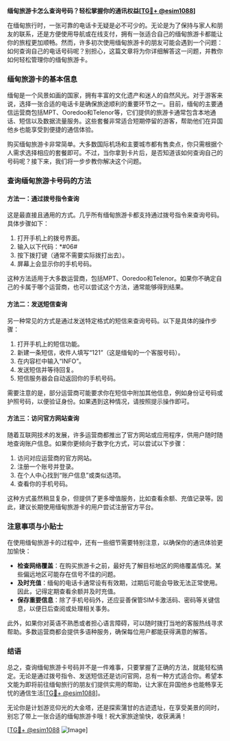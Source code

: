 **缅甸旅游卡怎么查询号码？轻松掌握你的通讯权益[[TG💪+ @esim1088](https://t.me/s/esim1088)]**

在缅甸旅行时，一张可靠的电话卡无疑是必不可少的。无论是为了保持与家人和朋友的联系，还是方便使用导航或在线支付，拥有一张适合自己的缅甸旅游卡都能让你的旅程更加顺畅。然而，许多初次使用缅甸旅游卡的朋友可能会遇到一个问题：如何查询自己的电话号码呢？别担心，这篇文章将为你详细解答这一问题，并教你如何轻松管理你的缅甸旅游卡。

### 缅甸旅游卡的基本信息

缅甸是一个风景如画的国家，拥有丰富的文化遗产和迷人的自然风光。对于游客来说，选择一张合适的电话卡是确保旅途顺利的重要环节之一。目前，缅甸的主要通信运营商包括MPT、Ooredoo和Telenor等，它们提供的旅游卡通常包含本地通话、短信以及数据流量服务。这些套餐非常适合短期停留的游客，帮助他们在异国他乡也能享受到便捷的通信体验。

购买缅甸旅游卡非常简单。大多数国际机场和主要城市都有售卖点，你只需根据个人需求选择相应的套餐即可。不过，当你拿到卡片后，是否知道该如何查询自己的号码呢？接下来，我们将一步步教你解决这个问题。

### 查询缅甸旅游卡号码的方法

#### 方法一：通过拨号指令查询

这是最直接且通用的方式。几乎所有缅甸旅游卡都支持通过拨号指令来查询号码。具体步骤如下：

1. 打开手机上的拨号界面。
2. 输入以下代码：*#06#
3. 按下拨打键（通常不需要实际拨打出去）。
4. 屏幕上会显示你的手机号码。

这种方法适用于大多数运营商，包括MPT、Ooredoo和Telenor。如果你不确定自己的卡属于哪个运营商，也可以尝试这个方法，通常能够得到结果。

#### 方法二：发送短信查询

另一种常见的方式是通过发送特定格式的短信来查询号码。以下是具体的操作步骤：

1. 打开手机上的短信功能。
2. 新建一条短信，收件人填写“121”（这是缅甸的一个客服号码）。
3. 在内容栏中输入“INFO”。
4. 发送短信并等待回复。
5. 短信服务器会自动返回你的手机号码。

需要注意的是，部分运营商可能要求你在短信中附加其他信息，例如身份证号码或护照号码，以便验证身份。如果遇到这种情况，请按照提示操作即可。

#### 方法三：访问官方网站查询

随着互联网技术的发展，许多运营商都推出了官方网站或应用程序，供用户随时随地查询账户信息。如果你更倾向于数字化方式，可以尝试以下步骤：

1. 访问对应运营商的官方网站。
2. 注册一个账号并登录。
3. 在个人中心找到“账户信息”或类似选项。
4. 查看你的手机号码。

这种方式虽然稍显复杂，但提供了更多增值服务，比如查看余额、充值记录等。因此，建议长期使用缅甸旅游卡的用户尝试注册官方平台。

### 注意事项与小贴士

在使用缅甸旅游卡的过程中，还有一些细节需要特别注意，以确保你的通讯体验更加愉快：

- **检查网络覆盖**：在购买旅游卡之前，最好先了解目标地区的网络覆盖情况。某些偏远地区可能存在信号不佳的问题。
- **及时充值**：缅甸的电话卡通常设有有效期，过期后可能会导致无法正常使用。因此，记得定期查看余额并及时充值。
- **保存重要信息**：除了手机号码外，还应妥善保管SIM卡激活码、密码等关键信息，以便日后查阅或处理相关事务。

此外，如果你对英语不熟悉或者担心语言障碍，可以随时拨打当地的客服热线寻求帮助。多数运营商都会提供多语种服务，确保每位用户都能获得满意的解答。

### 结语

总之，查询缅甸旅游卡号码并不是一件难事，只要掌握了正确的方法，就能轻松搞定。无论是通过拨号指令、发送短信还是访问官网，总有一种方式适合你。希望本文能为即将前往缅甸旅行的朋友们提供实用的帮助，让大家在异国他乡也能畅享无忧的通信生活[[TG💪+ @esim1088](https://t.me/s/esim1088)]。

无论你是计划游览仰光的大金塔，还是探索蒲甘的古迹遗址，在享受美景的同时，别忘了带上一张合适的缅甸旅游卡哦！祝大家旅途愉快，收获满满！

[[TG💪+ @esim1088](https://t.me/s/esim1088) ![Image](https://i.postimg.cc/4NQfJmqS/Snipaste-2025-05-13-00-14-12.png)]